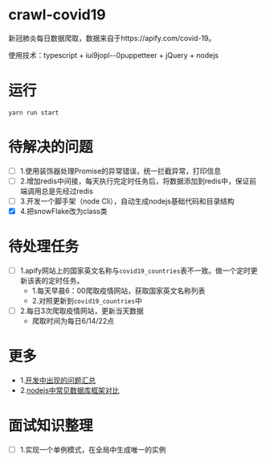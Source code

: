 # crawl-covid19
新冠肺炎每日数据爬取，数据来自于https://apify.com/covid-19。

使用技术：typescript + iui9jopl--0puppetteer + jQuery + nodejs

# 运行
`yarn run start`

# 待解决的问题
- [ ] 1.使用装饰器处理Promise的异常错误，统一拦截异常，打印信息
- [ ] 2.增加redis中间接，每天执行完定时任务后，将数据添加到redis中，保证前端调用总是先经过redis
- [ ] 3.开发一个脚手架（node Cli），自动生成nodejs基础代码和目录结构
- [x] 4.把snowFlake改为class类

# 待处理任务
- [ ] 1.apify网站上的国家英文名称与`covid19_countries`表不一致。做一个定时更新该表的定时任务。
    - 1.每天早晨6：00爬取疫情网站，获取国家英文名称列表
    - 2.对照更新到`covid19_countries`中
- [ ] 2.每日3次爬取疫情网站，更新当天数据
    - 爬取时间为每日6/14/22点

# 更多
- 1.[开发中出现的问题汇总](./doc/issue.md)
- 2.[nodejs中常见数据库框架对比](./doc/learn.md)

# 面试知识整理
- [ ] 1.实现一个单例模式，在全局中生成唯一的实例

